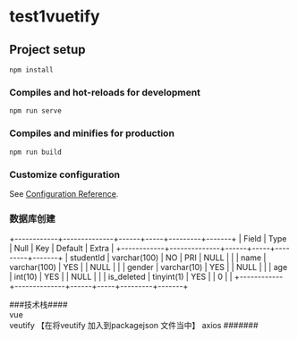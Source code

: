 # test1vuetify

## Project setup
```
npm install
```

### Compiles and hot-reloads for development
```
npm run serve
```

### Compiles and minifies for production
```
npm run build
```

### Customize configuration
See [Configuration Reference](https://4399.com).




###  数据库创建 
+------------+--------------+------+-----+---------+-------+
| Field      | Type         | Null | Key | Default | Extra |
+------------+--------------+------+-----+---------+-------+
| studentId  | varchar(100) | NO   | PRI | NULL    |       |
| name       | varchar(100) | YES  |     | NULL    |       |
| gender     | varchar(10)  | YES  |     | NULL    |       |
| age        | int(10)      | YES  |     | NULL    |       |
| is_deleted | tinyint(1)   | YES  |     | 0       |       |
+------------+--------------+------+-----+---------+-------+

###技术栈####   
vue  
veutify 【在将veutify 加入到packagejson 文件当中】
axios 
#######






